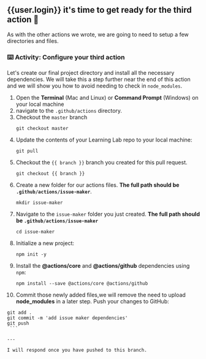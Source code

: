 ## {{user.login}} it's time to get ready for the third action 🎉

As with the other actions we wrote, we are going to need to setup a few directories and files.

### :keyboard: Activity: Configure your third action

Let's create our final project directory and install all the necessary dependencies. We will take this a step further near the end of this action and we will show you how to avoid needing to check in `node_modules`.

1. Open the **Terminal** (Mac and Linux) or **Command Prompt** (Windows) on your local machine
2. navigate to the `.github/actions` directory.
3. Checkout the `master` branch
   ```shell
   git checkout master
   ```
4. Update the contents of your Learning Lab repo to your local machine:
   ```shell
   git pull
   ```
5. Checkout the `{{ branch }}` branch you created for this pull request.
   ```shell
   git checkout {{ branch }}
   ```
6. Create a new folder for our actions files. **The full path should be `.github/actions/issue-maker`**.
   ```shell
   mkdir issue-maker
   ```
7. Navigate to the `issue-maker` folder you just created. **The full path should be `.github/actions/issue-maker`**
   ```shell
   cd issue-maker
   ```
8. Initialize a new project:
   ```shell
   npm init -y
   ```
9. Install the **@actions/core** and **@actions/github** dependencies using `npm`:
   ```shell
   npm install --save @actions/core @actions/github
   ```
10. Commit those newly added files,we will remove the need to upload **node_modules** in a later step. Push your changes to GitHub:
   ```shell
   git add .
   git commit -m 'add issue maker dependencies'
   git push
    ```

---

I will respond once you have pushed to this branch.
